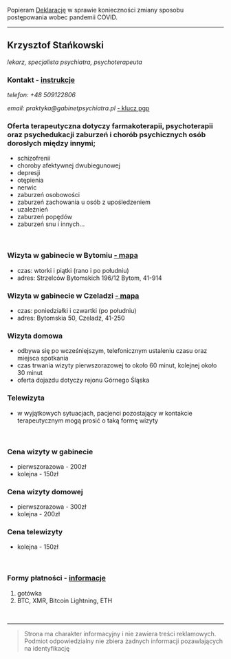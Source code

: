 Popieram [Deklarację](https://gbdeclaration.org/) w sprawie konieczności zmiany sposobu postępowania wobec pandemii COVID.
<hr>

## Krzysztof Stańkowski
*lekarz, specjalista psychiatra, psychoterapeuta*

### Kontakt - [instrukcje](/instrukcja.md)
_telefon: +48 509122806_

_email: praktyka@gabinetpsychiatra.pl_ [ - klucz pgp](https://gabinetpsychiatra.pl/pgp) 


### Oferta terapeutyczna dotyczy farmakoterapii, psychoterapii oraz psychedukacji zaburzeń i chorób psychicznych osób dorosłych między innymi;
- schizofrenii
- choroby afektywnej dwubiegunowej
- depresji
- otępienia
- nerwic
- zaburzeń osobowości
- zaburzeń zachowania u osób z upośledzeniem
- uzależnień
- zaburzeń popędów
- zaburzeń snu i innych...

<br>

### Wizyta w gabinecie w Bytomiu  [ - mapa](https://www.openstreetmap.org/node/7660154838#map=16/50.3878/18.8818)
- czas: wtorki i piątki (rano i po południu)
- adres: Strzelców Bytomskich 196/12 Bytom, 41-914

### Wizyta w gabinecie w Czeladzi [ - mapa](https://www.openstreetmap.org/node/7660184231#map=17/50.31934/19.06871)
- czas: poniedziałki i czwartki (po południu)
- adres: Bytomskia 50, Czeladź, 41-250

### Wizyta domowa
- odbywa się po wcześniejszym, telefonicznym ustaleniu czasu oraz miejsca spotkania
- czas trwania wizyty pierwszorazowej to około 60 minut, kolejnej około 30 minut
- oferta dojazdu dotyczy rejonu Górnego Śląska

### Telewizyta
- w wyjątkowych sytuacjach, pacjenci pozostający w kontakcie terapeutycznym mogą prosić o taką formę wizyty

<br>

### Cena wizyty w gabinecie
- pierwszorazowa - 200zł
- kolejna - 150zł

### Cena wizyty domowej
- pierwszorazowa - 300zł
- kolejna - 200zł

### Cena telewizyty
- kolejna - 150zł

<br>

### Formy płatności - [informacje](/platnosci.md)
1. gotówka
2. BTC, XMR, Bitcoin Lightning, ETH
<br>
<hr>

>Strona ma charakter informacyjny i nie zawiera treści reklamowych.
>Podmiot odpowiedzialny nie zbiera żadnych informacji pozawlających na identyfikację

